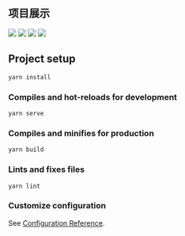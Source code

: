 ## 项目展示
<img src="[图片链接](https://s1.328888.xyz/2022/06/04/W7K4F.png)">
<img src="[图片链接](https://s1.328888.xyz/2022/06/04/W73QJ.png)" >
<img src="[图片链接](https://s1.328888.xyz/2022/06/04/W7OcW.png)" >
<img src="[图片链接](https://s1.328888.xyz/2022/06/04/W7aSy.png)" >

## Project setup
```
yarn install
```

### Compiles and hot-reloads for development
```
yarn serve
```

### Compiles and minifies for production
```
yarn build
```

### Lints and fixes files
```
yarn lint
```

### Customize configuration
See [Configuration Reference](https://cli.vuejs.org/config/).
